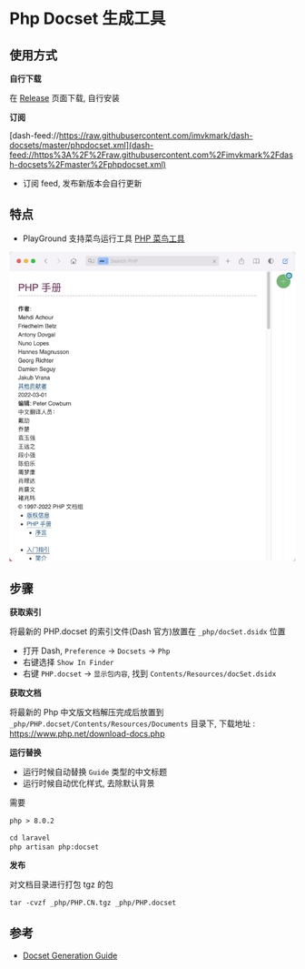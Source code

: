 # Php Docset 生成工具

## 使用方式

**自行下载**

在 [Release](./releases) 页面下载, 自行安装

**订阅**

[dash-feed://https://raw.githubusercontent.com/imvkmark/dash-docsets/master/phpdocset.xml](dash-feed://https%3A%2F%2Fraw.githubusercontent.com%2Fimvkmark%2Fdash-docsets%2Fmaster%2Fphpdocset.xml)


- 订阅 feed, 发布新版本会自行更新

## 特点

- PlayGround 支持菜鸟运行工具 [PHP 菜鸟工具](https://c.runoob.com/compile/1/)

![](./_php/preview.png)

## 步骤

**获取索引**

将最新的 PHP.docset 的索引文件(Dash 官方)放置在 `_php/docSet.dsidx` 位置

- 打开 Dash, `Preference` -> `Docsets` -> `Php`
- 右键选择 `Show In Finder`
- 右键 `PHP.docset` -> `显示包内容`, 找到 `Contents/Resources/docSet.dsidx`

**获取文档**

将最新的 Php 中文版文档解压完成后放置到 `_php/PHP.docset/Contents/Resources/Documents` 目录下, 下载地址 : https://www.php.net/download-docs.php

**运行替换**

- 运行时候自动替换 `Guide` 类型的中文标题
- 运行时候自动优化样式, 去除默认背景

需要

```
php > 8.0.2
```

```
cd laravel
php artisan php:docset
```

**发布**

对文档目录进行打包 tgz 的包

```
tar -cvzf _php/PHP.CN.tgz _php/PHP.docset
```

## 参考

- [Docset Generation Guide](https://kapeli.com/docsets)

